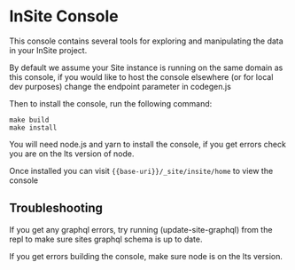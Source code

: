 # InSite Console

This console contains several tools for exploring and manipulating the data in your InSite project.

By default we assume your Site instance is running on the same domain as this console, if you would like to host the console elsewhere (or for local dev purposes) change the endpoint parameter in codegen.js

Then to install the console, run the following command:

```
make build
make install
```

You will need node.js and yarn to install the console, if you get errors check you are on the lts version of node.

Once installed you can visit `{{base-uri}}/_site/insite/home` to view the console

## Troubleshooting

If you get any graphql errors, try running (update-site-graphql) from the repl to make sure sites graphql schema is up to date.

If you get errors building the console, make sure node is on the lts version.
